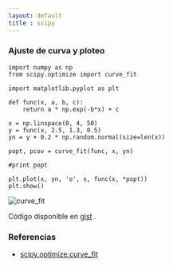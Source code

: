 ```yaml
---
layout: default
title : scipy
---
```

### Ajuste de curva y ploteo

    import numpy as np
    from scipy.optimize import curve_fit

    import matplotlib.pyplot as plt

    def func(x, a, b, c):
        return a * np.exp(-b*x) + c

    x = np.linspace(0, 4, 50)
    y = func(x, 2.5, 1.3, 0.5)
    yn = y + 0.2 * np.random.normal(size=len(x))

    popt, pcov = curve_fit(func, x, yn)

    #print popt

    plt.plot(x, yn, 'o', x, func(x, *popt))
    plt.show()

![curve_fit](http://f.cl.ly/items/321g2433160U2i451E2r/Captura_de_pantalla_082113_103655_AM.jpg)

Código disponible en [gist](https://gist.github.com/juanpabloaj/6295191) .


### Referencias

* [scipy.optimize.curve_fit](http://docs.scipy.org/doc/scipy/reference/generated/scipy.optimize.curve_fit.html)  
